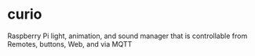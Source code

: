 # curio
Raspberry Pi light, animation, and sound manager that is controllable from Remotes, buttons, Web, and via MQTT
